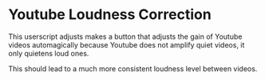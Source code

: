 # Youtube Loudness Correction

This userscript adjusts makes a button that adjusts the gain of Youtube videos automagically because Youtube does not amplify quiet videos, it only quietens loud ones.

This should lead to a much more consistent loudness level between videos.
